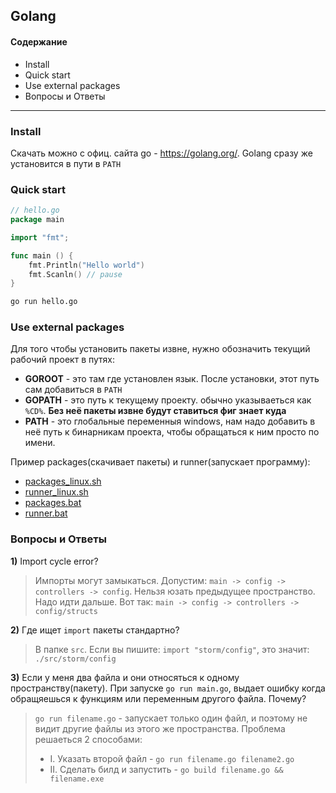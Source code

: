 ## Golang 

#### Содержание
* Install 
* Quick start
* Use external packages
* Вопросы и Ответы
--- 

### Install
Скачать можно с офиц. сайта go - https://golang.org/. Golang сразу же установится в пути в `PATH`


### Quick start
```go
// hello.go
package main

import "fmt";

func main () {
	fmt.Println("Hello world")
	fmt.Scanln() // pause
}
```

```bash
go run hello.go
```

### Use external packages
Для того чтобы установить пакеты извне, нужно обозначить текущий рабочий проект в путях:
* **GOROOT** - это там где установлен язык. После установки, этот путь сам добавиться в `PATH`
* **GOPATH** - это путь к текущему проекту. обычно указываеться как `%CD%`. **Без неё пакеты извне будут ставиться фиг знает куда** 
* **PATH** - это глобальные переменныя windows, нам надо добавить в неё путь к бинарникам проекта, чтобы обращаться к ним просто по имени.  
    
Пример packages(скачивает пакеты) и runner(запускает программу):
* [packages_linux.sh](https://github.com/Nikeweke/EXAMPLES--Golang/blob/master/packages_runners/packages_linux.sh)
* [runner_linux.sh](https://github.com/Nikeweke/EXAMPLES--Golang/blob/master/packages_runners/runner_linux.sh)
* [packages.bat](https://github.com/Nikeweke/EXAMPLES--Golang/blob/master/packages_runners/packages.bat)
* [runner.bat](https://github.com/Nikeweke/EXAMPLES--Golang/blob/master/packages_runners/runner.bat)



### Вопросы и Ответы

**1)** Import cycle error?
>Импорты могут замыкаться. Допустим: `main -> config -> controllers -> config`. Нельзя юзать предыдущее пространство. Надо идти дальше. Вот так: `main -> config -> controllers -> config/structs`

**2)** Где ищет `import` пакеты стандартно?
> В папке `src`. Если вы пишите: `import "storm/config"`, это значит: `./src/storm/config`

**3)** Если у меня два файла и они относяться к одному пространству(пакету). При запуске `go run main.go`, выдает ошибку когда обращяешься к функциям или переменным другого файла. Почему?
> `go run filename.go` - запускает только один файл, и поэтому не видит другие файлы из этого же пространства. 
> Проблема решаеться 2 способами:
> * I. Указать второй файл - `go run filename.go filename2.go`
> * II. Сделать билд и запустить - `go build filename.go && filename.exe`
> 
